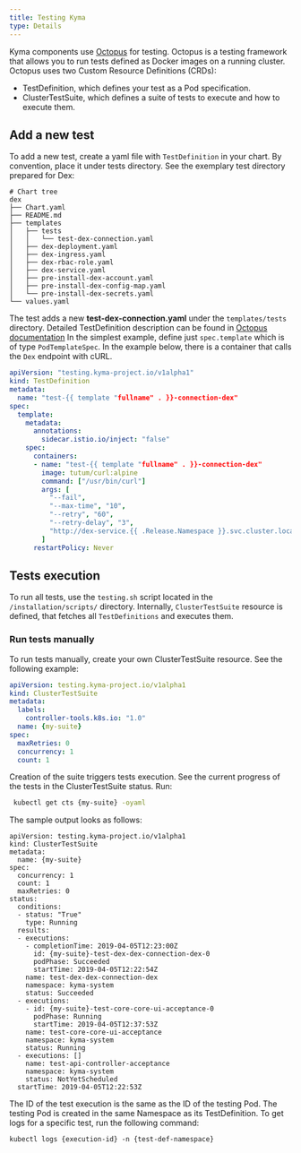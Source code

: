 ```yaml
---
title: Testing Kyma
type: Details
---
```


Kyma components use [Octopus](http://github.com/kyma-incubator/octopus) for testing. 
Octopus is a testing framework that allows you to run tests defined as Docker images on a running cluster.
Octopus uses two Custom Resource Definitions (CRDs):
- TestDefinition, which defines your test as a Pod specification.
- ClusterTestSuite, which defines a suite of tests to execute and how to execute them.

## Add a new test
To add a new test, create a yaml file with `TestDefinition` in your chart. By convention, place it under tests directory.
See the exemplary test directory prepared for Dex:

```
# Chart tree
dex
├── Chart.yaml
├── README.md
├── templates
│   ├── tests
│   │   └── test-dex-connection.yaml
│   ├── dex-deployment.yaml
│   ├── dex-ingress.yaml
│   ├── dex-rbac-role.yaml
│   ├── dex-service.yaml
│   ├── pre-install-dex-account.yaml
│   ├── pre-install-dex-config-map.yaml
│   └── pre-install-dex-secrets.yaml
└── values.yaml
```

The test adds a new **test-dex-connection.yaml** under the `templates/tests` directory.
Detailed TestDefinition description can be found in [Octopus documentation](https://github.com/kyma-incubator/octopus/blob/master/docs/crd-test-definition.md) 
In the simplest example, define just `spec.template` which is of type `PodTemplateSpec`.
In the example below, there is a container that calls the `Dex` endpoint with cURL.

```yaml
apiVersion: "testing.kyma-project.io/v1alpha1"
kind: TestDefinition
metadata:
  name: "test-{{ template "fullname" . }}-connection-dex"
spec:
  template:
    metadata:
      annotations:
        sidecar.istio.io/inject: "false"
    spec:
      containers:
      - name: "test-{{ template "fullname" . }}-connection-dex"
        image: tutum/curl:alpine
        command: ["/usr/bin/curl"]
        args: [
          "--fail",
          "--max-time", "10",
          "--retry", "60",
          "--retry-delay", "3",
          "http://dex-service.{{ .Release.Namespace }}.svc.cluster.local:5556/.well-known/openid-configuration"
        ]
      restartPolicy: Never

```

## Tests execution
To run all tests, use the `testing.sh` script located in the `/installation/scripts/` directory. 
Internally, `ClusterTestSuite` resource is defined, that fetches all `TestDefinitions` and executes them.


### Run tests manually
To run tests manually, create your own ClusterTestSuite resource. See the following example:

```yaml
apiVersion: testing.kyma-project.io/v1alpha1
kind: ClusterTestSuite
metadata:
  labels:
    controller-tools.k8s.io: "1.0"
  name: {my-suite}
spec:
  maxRetries: 0
  concurrency: 1
  count: 1
```

Creation of the suite triggers tests execution. See the current progress of the tests in the ClusterTestSuite status. Run:
```bash
 kubectl get cts {my-suite} -oyaml
 ```
 
The sample output looks as follows:
```
apiVersion: testing.kyma-project.io/v1alpha1
kind: ClusterTestSuite
metadata:
  name: {my-suite}
spec:
  concurrency: 1
  count: 1
  maxRetries: 0
status:
  conditions:
  - status: "True"
    type: Running
  results:
  - executions:
    - completionTime: 2019-04-05T12:23:00Z
      id: {my-suite}-test-dex-dex-connection-dex-0
      podPhase: Succeeded
      startTime: 2019-04-05T12:22:54Z
    name: test-dex-dex-connection-dex
    namespace: kyma-system
    status: Succeeded
  - executions:
    - id: {my-suite}-test-core-core-ui-acceptance-0
      podPhase: Running
      startTime: 2019-04-05T12:37:53Z
    name: test-core-core-ui-acceptance
    namespace: kyma-system
    status: Running
  - executions: []
    name: test-api-controller-acceptance
    namespace: kyma-system
    status: NotYetScheduled
  startTime: 2019-04-05T12:22:53Z
```

The ID of the test execution is the same as the ID of the testing Pod. The testing Pod is created in the same Namespace as its TestDefinition. To get logs for a specific test, run the following command:
```
kubectl logs {execution-id} -n {test-def-namespace}
```